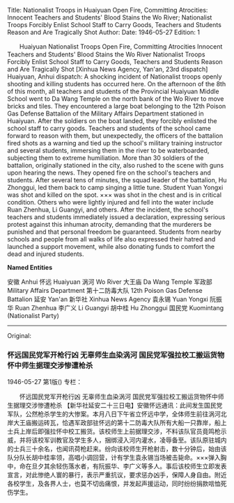 Title: Nationalist Troops in Huaiyuan Open Fire, Committing Atrocities: Innocent Teachers and Students' Blood Stains the Wo River; Nationalist Troops Forcibly Enlist School Staff to Carry Goods, Teachers and Students Reason and Are Tragically Shot
Author:
Date: 1946-05-27
Edition: 1

　　Huaiyuan Nationalist Troops Open Fire, Committing Atrocities
    Innocent Teachers and Students' Blood Stains the Wo River
    Nationalist Troops Forcibly Enlist School Staff to Carry Goods, Teachers and Students Reason and Are Tragically Shot
    [Xinhua News Agency, Yan'an, 23rd dispatch] Huaiyuan, Anhui dispatch: A shocking incident of Nationalist troops openly shooting and killing students has occurred here. On the afternoon of the 8th of this month, all teachers and students of the Provincial Huaiyuan Middle School went to Da Wang Temple on the north bank of the Wo River to move bricks and tiles. They encountered a large boat belonging to the 12th Poison Gas Defense Battalion of the Military Affairs Department stationed in Huaiyuan. After the soldiers on the boat landed, they forcibly enlisted the school staff to carry goods. Teachers and students of the school came forward to reason with them, but unexpectedly, the officers of the battalion fired shots as a warning and tied up the school's military training instructor and several students, immersing them in the river to be waterboarded, subjecting them to extreme humiliation. More than 30 soldiers of the battalion, originally stationed in the city, also rushed to the scene with guns upon hearing the news. They opened fire on the school's teachers and students. After several tens of minutes, the squad leader of the battalion, Hu Zhonggui, led them back to camp singing a little tune. Student Yuan Yongxi was shot and killed on the spot. ××× was shot in the chest and is in critical condition. Others who were lightly injured and fell into the water include Ruan Zhenhua, Li Guangyi, and others. After the incident, the school's teachers and students immediately issued a declaration, expressing serious protest against this inhuman atrocity, demanding that the murderers be punished and that personal freedom be guaranteed. Students from nearby schools and people from all walks of life also expressed their hatred and launched a support movement, while also donating funds to comfort the dead and injured students.



**Named Entities**


安徽  Anhui
怀远  Huaiyuan
涡河  Wo River
大王庙  Da Wang Temple
军政部  Military Affairs Department
第十二防毒大队  12th Poison Gas Defense Battalion
延安  Yan'an
新华社  Xinhua News Agency
袁永锡  Yuan Yongxi
阮振华  Ruan Zhenhua
李广义  Li Guangyi
胡中桂  Hu Zhonggui
国民党  Kuomintang (Nationalist Party)



<hr /> 

Original: 


### 怀远国民党军开枪行凶  无辜师生血染涡河  国民党军强拉校工搬运货物怀中师生据理交涉惨遭枪杀

1946-05-27
第1版()
专栏：

　　怀远国民党军开枪行凶
    无辜师生血染涡河
    国民党军强拉校工搬运货物怀中师生据理交涉惨遭枪杀
    【新华社延安二十三日电】安徽怀远通讯：此间发生国民党军队，公然枪杀学生的大惨案。本月八日下午省立怀远中学，全体师生前往涡河北岸大王庙搬运砖瓦，恰遇军政部驻怀远的第十二防毒大队所有大船一只靠岸，船上士兵上岸后即强拉怀中校工搬货。该校师生上前据理交涉，不料该队官员竟鸣枪示威，并将该校军训教官及学生多人，捆绑浸入河内灌水，凌辱备至。该队原驻城内的士兵三十余名，也闻讯荷枪赶来。纷向该校师生开枪射击，数十分钟后，始由该队分队长胡中桂率领，高唱小调回营，计有学生袁永锡当场被击毙命。×××弹入胸中，命在旦夕其余轻伤落水者，有阮振华、李广义等多人。事后该校师生立即发表宣言，对此惨绝人寰的暴行，表示严重抗议，要求惩办凶手，保障人身自由。附近各校学生，及各界人士，也莫不切齿痛恨，并发起声援运动，同时纷纷捐款唁恤死伤学生。
